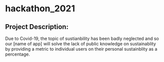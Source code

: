 # hackathon_2021
## Project Description:
Due to Covid-19, the topic of sustianbility has been badly neglected and so our [name of app] will solve the lack of public knowledge on sustainablity by providing a metric to individual users on their personal sustainblity as a percentage.
